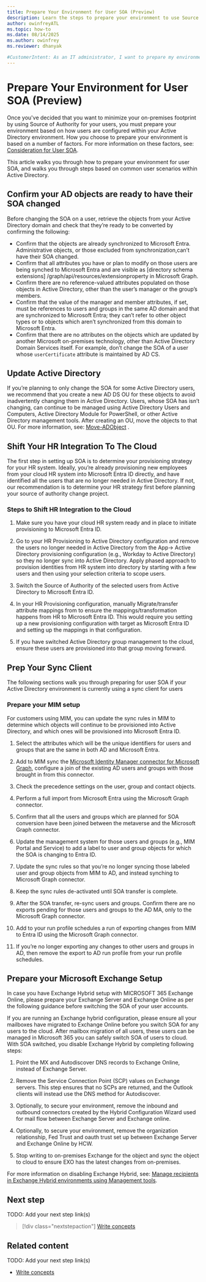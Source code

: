 ```yaml
---
title: Prepare Your Environment for User SOA (Preview)
description: Learn the steps to prepare your environment to use Source of Authority (SOA) for users.
author: owinfreyATL
ms.topic: how-to
ms.date: 08/14/2025
ms.author: owinfrey
ms.reviewer: dhanyak

#CustomerIntent: As an IT administrator, I want to prepare my environment so that I can minimize my on-premises footprint using user SOA.
---
```


<!--
Remove all the comments in this template before you sign-off or merge to the main branch.

This template provides the basic structure of a How-to article pattern. See the
[instructions - How-to](../level4/article-how-to-guide.md) in the pattern library.

You can provide feedback about this template at: https://aka.ms/patterns-feedback

How-to is a procedure-based article pattern that show the user how to complete a task in their own environment. A task is a work activity that has a definite beginning and ending, is observable, consist of two or more definite steps, and leads to a product, service, or decision.

-->

<!-- 1. H1 -----------------------------------------------------------------------------

Required: Use a "<verb> * <noun>" format for your H1. Pick an H1 that clearly conveys the task the user will complete.

For example: "Migrate data from regular tables to ledger tables" or "Create a new Azure SQL Database".

* Include only a single H1 in the article.
* Don't start with a gerund.
* Don't include "Tutorial" in the H1.

-->

# Prepare Your Environment for User SOA (Preview)


<!-- 2. Introductory paragraph ----------------------------------------------------------

Required: Lead with a light intro that describes, in customer-friendly language, what the customer will do. Answer the fundamental “why would I want to do this?” question. Keep it short.

Readers should have a clear idea of what they will do in this article after reading the introduction.

* Introduction immediately follows the H1 text.
* Introduction section should be between 1-3 paragraphs.
* Don't use a bulleted list of article H2 sections.

Example: In this article, you will migrate your user databases from IBM Db2 to SQL Server by using SQL Server Migration Assistant (SSMA) for Db2.

-->

Once you've decided that you want to minimize your on-premises footprint by using Source of Authority for your users, you must prepare your environment based on how users are configured within your Active Directory environment. How you choose to prepare your environment is based on a number of factors. For more information on these factors, see: [Consideration for User SOA](user-source-of-authority-overview.md#consideration-for-user-soa).

This article walks you through how to prepare your environment for user SOA, and walks you through steps based on common user scenarios within Active Directory.



<!---Avoid notes, tips, and important boxes. Readers tend to skip over them. Better to put that info directly into the article text.

-->

## Confirm your AD objects are ready to have their SOA changed 

Before changing the SOA on a user, retrieve the objects from your Active Directory domain and check that they’re ready to be converted by confirming the following:

- Confirm that the objects are already synchronized to Microsoft Entra. Administrative objects, or those excluded from synchronization,can’t have their SOA changed. 
- Confirm that all attributes you have or plan to modify on those users are being synched to Microsoft Entra and are visible as [directory schema extensions] /graph/api/resources/extensionproperty in Microsoft Graph. 
- Confirm there are no reference-valued attributes populated on those objects in Active Directory, other than the user’s manager or the group’s members.  
- Confirm that the value of the manager and member attributes, if set, must be references to users and groups in the same AD domain and that are synchronized to Microsoft Entra; they can’t refer to other object types or to objects which aren’t synchronized from this domain to Microsoft Entra. 
- Confirm that there are no attributes on the objects which are updated by another Microsoft on-premises technology, other than Active Directory Domain Services itself. For example, don’t change the SOA of a user whose `userCertificate` attribute is maintained by AD CS. 

## Update Active Directory

If you’re planning to only change the SOA for some Active Directory users, we recommend that you create a new AD DS OU for these objects to avoid inadvertently changing them in Active Directory. Users, whose SOA has isn’t changing, can continue to be managed using Active Directory Users and Computers, Active Directory Module for PowerShell, or other Active Directory management tools. After creating an OU, move the objects to that OU. For more information, see: [Move-ADObject](/powershell/module/activedirectory/move-adobject?view=windowsserver2025-ps) .



## Shift Your HR Integration To The Cloud 

The first step in setting up SOA is to determine your provisioning strategy for your HR system. Ideally, you’re already provisioning new employees from your cloud HR system into Microsoft Entra ID directly, and have identified all the users that are no longer needed in Active Directory. If not, our recommendation is to determine your HR strategy first before planning your source of authority change project.  

### Steps to Shift HR Integration to the Cloud

1.	Make sure you have your cloud HR system ready and in place to initiate provisioning to Microsoft Entra ID. 

1.	Go to your HR Provisioning to Active Directory configuration and remove the users no longer needed in Active Directory from the App-> Active Directory provisioning configuration (e.g., Workday to Active Directory) so they no longer sync into Active Directory. Apply phased approach to provision identities from HR system into directory by starting with a few users and then using your selection criteria to scope users. 

1.	Switch the Source of Authority of the selected users from Active Directory to Microsoft Entra ID. 

1.	In your HR Provisioning configuration, manually Migrate/transfer attribute mappings from to ensure the mappings/transformation happens from HR to Microsoft Entra ID. This would require you setting up a new provisioning configuration with target as Microsoft Entra ID and setting up the mappings in that configuration.  

1.	If you have switched Active Directory group management to the cloud, ensure these users are provisioned into that group moving forward.


## Prep Your Sync Client

The following sections walk you through preparing for user SOA if your Active Directory environment is currently using a sync client for users

### Prepare your MIM setup 

For customers using MIM, you can update the sync rules in MIM to determine which objects will continue to be provisioned into Active Directory, and which ones will be provisioned into Microsoft Entra ID.  

1.	Select the attributes which will be the unique identifiers for users and groups that are the same in both AD and Microsoft Entra. 

1.	Add to MIM sync the [Microsoft Identity Manager connector for Microsoft Graph](/microsoft-identity-manager/microsoft-identity-manager-2016-connector-graph), configure a join of the existing AD users and groups with those brought in from this connector.  

1.	Check the precedence settings on the user, group and contact objects. 

1.	Perform a full import from Microsoft Entra using the Microsoft Graph connector.  

1.	Confirm that all the users and groups which are planned for SOA conversion have been joined between the metaverse and the Microsoft Graph connector.  

1.	Update the management system for those users and groups (e.g., MIM Portal and Service) to add a label to user and group objects for which the SOA is changing to Entra ID. 

1.	Update the sync rules so that you’re no longer syncing those labeled user and group objects from MIM to AD, and instead synching to Microsoft Graph connector.

1.	Keep the sync rules de-activated until SOA transfer is complete.   

1.	After the SOA transfer, re-sync users and groups.  Confirm there are no exports pending for those users and groups to the AD MA, only to the Microsoft Graph connector.

1.	Add to your run profile schedules a run of exporting changes from MIM to Entra ID using the Microsoft Graph connector.   

1.	If you’re no longer exporting any changes to other users and groups in AD, then remove the export to AD run profile from your run profile schedules. 



## Prepare your Microsoft Exchange Setup 

In case you have Exchange Hybrid setup with MICROSOFT 365 Exchange Online, please prepare your Exchange Server and Exchange Online as per the following guidance before switching the SOA of your user accounts.  

If you are running an Exchange hybrid configuration, please ensure all your mailboxes have migrated to Exchange Online before you switch SOA for any users to the cloud. After mailbox migration of all users, these users can be managed in Microsoft 365 you can safely switch SOA of users to cloud. With SOA switched, you disable Exchange Hybrid by completing following steps:

1.	Point the MX and Autodiscover DNS records to Exchange Online, instead of Exchange Server.  

1.	Remove the Service Connection Point (SCP) values on Exchange servers. This step ensures that no SCPs are returned, and the Outlook clients will instead use the DNS method for Autodiscover. 

1.	Optionally, to secure your environment, remove the inbound and outbound connectors created by the Hybrid Configuration Wizard used for mail flow between Exchange Server and Exchange online. 

1.	Optionally, to secure your environment, remove the organization relationship, Fed Trust and oauth trust set up between Exchange Server and Exchange Online by HCW. 

1.	Stop writing to on-premises Exchange for the object and sync the object to cloud to ensure EXO has the latest changes from on-premises.

For more information on disabling Exchange Hybrid, see: [Manage recipients in Exchange Hybrid environments using Management tools](/Exchange/manage-hybrid-exchange-recipients-with-management-tools).


##

##



<!-- 5. Next step/Related content------------------------------------------------------------------------

Optional: You have two options for manually curated links in this pattern: Next step and Related content. You don't have to use either, but don't use both.
  - For Next step, provide one link to the next step in a sequence. Use the blue box format
  - For Related content provide 1-3 links. Include some context so the customer can determine why they would click the link. Add a context sentence for the following links.

-->

## Next step

TODO: Add your next step link(s)

> [!div class="nextstepaction"]
> [Write concepts](article-concept.md)

<!-- OR -->

## Related content

TODO: Add your next step link(s)

- [Write concepts](article-concept.md)

<!--
Remove all the comments in this template before you sign-off or merge to the main branch.
-->

